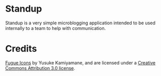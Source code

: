 Standup
=======

Standup is a very simple microblogging application intended to be used internally to a team to help with communication.


Credits
=======

[Fugue Icons](http://www.pinvoke.com/) by Yusuke Kamiyamane, and are licensed under a [Creative Commons Attribution 3.0 license](http://creativecommons.org/licenses/by/3.0/).
